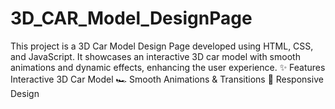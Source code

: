 # 3D_CAR_Model_DesignPage
This project is a 3D Car Model Design Page developed using HTML, CSS, and JavaScript. It showcases an interactive 3D car model with smooth animations and dynamic effects, enhancing the user experience.  ✨ Features Interactive 3D Car Model 🏎️ Smooth Animations &amp; Transitions 🎨 Responsive Design 
